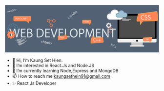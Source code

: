 <img src="https://github.com/kaung-set107/images/blob/main/209438619-25091cdf-a126-4e95-a24c-5efdf8057606.gif" alt="Alt Text">

- 👋 Hi, I’m Kaung Set Hien.
- 👀 I’m interested in React.Js and Node.JS
- 🌱 I’m currently learning Node,Express and MongoDB
- 📫 How to reach me kaungsethein91@gmail.com
- ✨ React Js Developer 

<!---
kaung-set107/kaung-set107 is a ✨ special ✨ repository because its `README.md` (this file) appears on your GitHub profile.
You can click the Preview link to take a look at your changes.
--->
